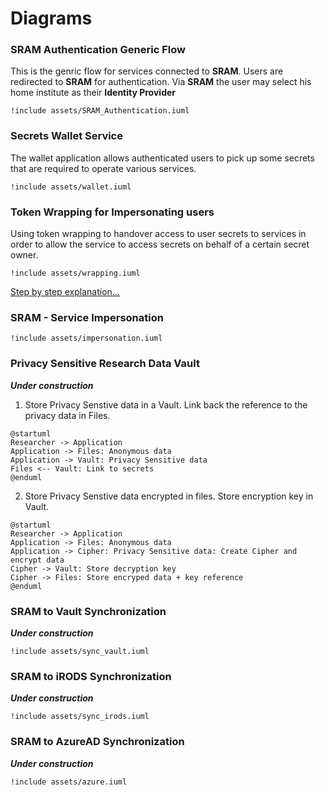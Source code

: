 # Diagrams

### SRAM Authentication Generic Flow

This is the genric flow for services connected to **SRAM**. Users are redirected to **SRAM** for authentication. Via **SRAM** the user may select his home institute as their **Identity Provider**

```plantuml
!include assets/SRAM_Authentication.iuml
```

### Secrets Wallet Service

The wallet application allows authenticated users to pick up some secrets that are required to operate various services.

```plantuml
!include assets/wallet.iuml
```

### Token Wrapping for Impersonating users

Using token wrapping to handover access to user secrets to services in order to allow the service to access secrets on behalf of a certain secret owner.

```plantuml
!include assets/wrapping.iuml
```

[Step by step explanation...](wrapping.md)

### SRAM - Service Impersonation

```plantuml
!include assets/impersonation.iuml
```

### Privacy Sensitive Research Data Vault

___Under construction___

1. Store Privacy Senstive data in a Vault. Link back the reference to the privacy data in Files.

```plantuml
@startuml
Researcher -> Application
Application -> Files: Anonymous data
Application -> Vault: Privacy Sensitive data
Files <-- Vault: Link to secrets
@enduml
```

2. Store Privacy Senstive data encrypted in files. Store encryption key in Vault.

```plantuml
@startuml
Researcher -> Application
Application -> Files: Anonymous data
Application -> Cipher: Privacy Sensitive data: Create Cipher and encrypt data
Cipher -> Vault: Store decryption key
Cipher -> Files: Store encryped data + key reference
@enduml
```


### SRAM to Vault Synchronization

___Under construction___

```plantuml
!include assets/sync_vault.iuml
```

### SRAM to iRODS Synchronization

___Under construction___

```plantuml
!include assets/sync_irods.iuml
```

### SRAM to AzureAD Synchronization

___Under construction___

```plantuml
!include assets/azure.iuml
```
